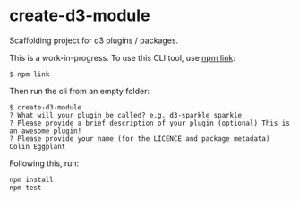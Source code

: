 # create-d3-module

Scaffolding project for d3 plugins / packages.

This is a work-in-progress. To use this CLI tool, use [npm link](https://docs.npmjs.com/cli/link):

```
$ npm link
```

Then run the cli from an empty folder:

```
$ create-d3-module
? What will your plugin be called? e.g. d3-sparkle sparkle
? Please provide a brief description of your plugin (optional) This is an awesome plugin!
? Please provide your name (for the LICENCE and package metadata) Colin Eggplant
```

Following this, run:

```
npm install
npm test
```
